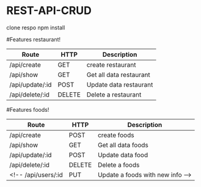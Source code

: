 # REST-API-CRUD


clone respo
npm install


#Features restaurant!

Route | HTTP | Description
------------ | ------------- | ------------
/api/create | GET | create restaurant
/api/show | GET | Get all data restaurant
/api/update/:id | POST | Update data restaurant
/api/delete/:id | DELETE | Delete a restaurant


#Features foods!

Route | HTTP | Description
------------ | ------------- | ------------
/api/create | POST | create foods
/api/show | GET | Get all data foods
/api/update/:id | POST | Update data food
/api/delete/:id | DELETE | Delete a foods
<!-- /api/users/:id | PUT | Update a foods with new info -->
